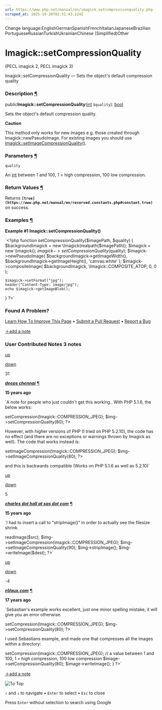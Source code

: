 ```yaml
---
url: https://www.php.net/manual/en/imagick.setcompressionquality.php
scraped_at: 2025-10-20T02:51:43.124Z
---
```


Change language:EnglishGermanSpanishFrenchItalianJapaneseBrazilian PortugueseRussianTurkishUkrainianChinese (Simplified)Other

# Imagick::setCompressionQuality

(PECL imagick 2, PECL imagick 3)

Imagick::setCompressionQuality — Sets the object's default compression quality

### Description [¶](https://www.php.net/manual/en/imagick.setcompressionquality.php\#refsect1-imagick.setcompressionquality-description)

public**Imagick::setCompressionQuality**([int](https://www.php.net/manual/en/language.types.integer.php) `$quality`): [bool](https://www.php.net/manual/en/language.types.boolean.php)

Sets the object's default compression quality.


**Caution**

This method only works for new images e.g. those created through Imagick::newPseudoImage. For existing images you should use [Imagick::setImageCompressionQuality()](https://www.php.net/manual/en/imagick.setimagecompressionquality.php).


### Parameters [¶](https://www.php.net/manual/en/imagick.setcompressionquality.php\#refsect1-imagick.setcompressionquality-parameters)

`quality`

An [int](https://www.php.net/manual/en/language.types.integer.php) between 1 and 100, 1 = high compression, 100 low compression.


### Return Values [¶](https://www.php.net/manual/en/imagick.setcompressionquality.php\#refsect1-imagick.setcompressionquality-returnvalues)

Returns **`[true](https://www.php.net/manual/en/reserved.constants.php#constant.true)`** on success.


### Examples [¶](https://www.php.net/manual/en/imagick.setcompressionquality.php\#refsect1-imagick.setcompressionquality-examples)

**Example #1 **Imagick::setCompressionQuality()****

`<?php
function setCompressionQuality($imagePath, $quality) {
    $backgroundImagick = new \Imagick(realpath($imagePath));
    $imagick = new \Imagick();
    $imagick->setCompressionQuality($quality);
    $imagick->newPseudoImage(
        $backgroundImagick->getImageWidth(),
        $backgroundImagick->getImageHeight(),
        'canvas:white'
    );
    $imagick->compositeImage(
        $backgroundImagick,
        \Imagick::COMPOSITE_ATOP,
        0,
        0
    );

    $imagick->setFormat("jpg");
    header("Content-Type: image/jpg");
    echo $imagick->getImageBlob();
}
?>`

### Found A Problem?

[Learn How To Improve This Page](https://github.com/php/doc-base/blob/master/README.md "This will take you to our contribution guidelines on GitHub")
•
[Submit a Pull Request](https://github.com/php/doc-en/blob/master/reference/imagick/imagick/setcompressionquality.xml)
•
[Report a Bug](https://github.com/php/doc-en/issues/new?body=From%20manual%20page:%20https:%2F%2Fphp.net%2Fimagick.setcompressionquality%0A%0A---)

[＋add a note](https://www.php.net/manual/add-note.php?sect=imagick.setcompressionquality&repo=en&redirect=https://www.php.net/manual/en/imagick.setcompressionquality.php)

### User Contributed Notes 3 notes

[up](https://www.php.net/manual/vote-note.php?id=96836&page=imagick.setcompressionquality&vote=up "Vote up!")

[down](https://www.php.net/manual/vote-note.php?id=96836&page=imagick.setcompressionquality&vote=down "Vote down!")

31


[**_deeps chennai_**](https://www.php.net/manual/en/imagick.setcompressionquality.php#96836) [¶](https://www.php.net/manual/en/imagick.setcompressionquality.php#96836)

**15 years ago**

`A note for people who just couldn't get this working..
With PHP 5.1.6, the below works:
<?php
$img->setCompression(Imagick::COMPRESSION_JPEG);
$img->setCompressionQuality(80);
?>
However, with higher versions of PHP (I tried on PHP 5.2.10), the code has no effect (and there are no exceptions or warnings thrown by Imagick as well).
The code that works instead is:
<?php
$img->setImageCompression(Imagick::COMPRESSION_JPEG);
$img->setImageCompressionQuality(80);
?>
and this is backwards compatible (Works on PHP 5.1.6 as well as 5.2.10)`

[up](https://www.php.net/manual/vote-note.php?id=99209&page=imagick.setcompressionquality&vote=up "Vote up!")

[down](https://www.php.net/manual/vote-note.php?id=99209&page=imagick.setcompressionquality&vote=down "Vote down!")

5


[**_charles dot hall at sas dot com_**](https://www.php.net/manual/en/imagick.setcompressionquality.php#99209) [¶](https://www.php.net/manual/en/imagick.setcompressionquality.php#99209)

**15 years ago**

`I had to insert a call to "stripImage()" in order to actually see the filesize shrink.
<?php
$img = new Imagick();
$img->readImage($src);
$img->setImageCompression(imagick::COMPRESSION_JPEG);
$img->setImageCompressionQuality(90);
$img->stripImage();
$img->writeImage($dest);
?>`

[up](https://www.php.net/manual/vote-note.php?id=82080&page=imagick.setcompressionquality&vote=up "Vote up!")

[down](https://www.php.net/manual/vote-note.php?id=82080&page=imagick.setcompressionquality&vote=down "Vote down!")

 -4


[**_nVaux.com_**](https://www.php.net/manual/en/imagick.setcompressionquality.php#82080) [¶](https://www.php.net/manual/en/imagick.setcompressionquality.php#82080)

**17 years ago**

`Sebastian's example works excellent, just one minor spelling mistake, it will give you an error otherwise.
<?php
$img->setCompression(Imagick::COMPRESSION_JPEG);
$img->setCompressionQuality(80);
?>
I used Sebastians example, and made one that compresses all the images within a directory:
<?php
$images = new Imagick(glob('images/*.jpg'));
foreach($images as $image)
{
    // compression methods, see "Contants"-page for Imagick
    $image->setCompression(imagick::COMPRESSION_JPEG);
    // a value between 1 and 100, 1 = high compression, 100 low compression
    $image->setCompressionQuality(80);
    $image->writeImage();
}
?>`

[＋add a note](https://www.php.net/manual/add-note.php?sect=imagick.setcompressionquality&repo=en&redirect=https://www.php.net/manual/en/imagick.setcompressionquality.php)

![To Top](https://www.php.net/images/to-top@2x.png)

`↑` and `↓` to navigate •
`Enter` to select •
`Esc` to close


Press `Enter` without
selection to search using Google